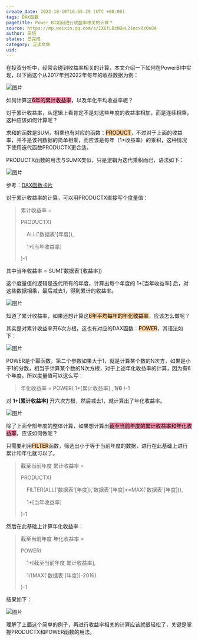 ```yaml
---
create_date: 2022-10-10T16:55:29 (UTC +08:00)
tags: DAX函数 
pagetitle: Power BI如何进行收益率相关的计算？
source: https://mp.weixin.qq.com/s/IXGtLDzNBwL21ncx0zOn8A
author: 采悟
status: 已完成 
category: 泛读文章  
uid: 
---
```


在投资分析中，经常会碰到收益率相关的计算，本文介绍一下如何在PowerBI中实现，以下面这个从2017年到2022年每年的收益数据为例：

![图片](https://mmbiz.qpic.cn/mmbiz_png/aHEbZtANQJNnicYHklQVPkNUbztkWTlHvzQvOoeSliavpUMdzXExb4Faz5sbFbLkjtornjm2sh6pMjK9EDLnzT2A/640?wx_fmt=png&wxfrom=5&wx_lazy=1&wx_co=1)

如何计算这<mark style="background: #FF5582A6;">6年的累计收益率</mark>，以及年化平均收益率呢？

对于累计收益率，从逻辑上看肯定不是对这些年度的收益率相加，而是连续相乘，这种应该如何计算呢？

求和的函数是SUM，相乘也有对应的函数：<mark style="background: #FFB86CA6;">PRODUCT</mark>，不过对于上面的收益率，并不是该列数据的简单相乘，而应该是每年（1+收益率）的乘积，这种情况下使用迭代函数PRODUCTX更合适。

PRODUCTX函数的用法与SUMX类似，只是逻辑为迭代乘积而已，语法如下：

![图片](https://mmbiz.qpic.cn/mmbiz_png/aHEbZtANQJNnicYHklQVPkNUbztkWTlHvLSddszvR5fAOaqJAKMpT4fiaYgicDHevETrtxaoibyZIJ2SJ5XLaSl4rQ/640?wx_fmt=png&wxfrom=5&wx_lazy=1&wx_co=1)

参考：[DAX函数卡片](http://mp.weixin.qq.com/s?__biz=MzA4MzQwMjY4MA==&mid=2484078871&idx=1&sn=d1cb3e4e2b45dfb58e9b93186c656c11&chksm=8e13a3c0b9642ad6d13a7d9e1be88d69eeba9d9b43b365d8a06398081189eae0874897ee9bab&scene=21#wechat_redirect)

对于累计收益率的计算，可以用PRODUCTX直接写个度量值：

> 累计收益率 =
> 
> PRODUCTX(
> 
>     ALL('数据表'\[年度\]),
> 
>     1+\[当年收益率\]
> 
> )-1

其中当年收益率 = SUM('数据表'\[收益率\])

这个度量值的逻辑是迭代所有的年度，计算出每个年度的 1+\[当年收益率\] 后，对这些数据相乘，最后减去1，得到累计的收益率。

![图片](https://mmbiz.qpic.cn/mmbiz_png/aHEbZtANQJNnicYHklQVPkNUbztkWTlHvEmoPCCVDqdOcEM2t564gfAxGGY8nzvhfxPaqGP4tfLAbFh7OHicLtPg/640?wx_fmt=png&wxfrom=5&wx_lazy=1&wx_co=1)

知道了累计收益率，如果还想计算这<mark style="background: #FFB86CA6;">6年平均每年的年化收益率</mark>，应该怎么做呢？

其实是对累计收益率开6次方根，这也有对应的DAX函数：<mark style="background: #FFB86CA6;">POWER</mark>，其语法如下：  

![图片](https://mmbiz.qpic.cn/mmbiz_png/aHEbZtANQJNnicYHklQVPkNUbztkWTlHvluiciccS8lVVoZia2LFXDj1kulCGhuMmCfZwZO1gnavQNRDicqVkPyjsYA/640?wx_fmt=png&wxfrom=5&wx_lazy=1&wx_co=1)

POWER是个幂函数，第二个参数如果大于1，就是计算某个数的N次方，如果是小于1的分数，相当于计算某个数的N次方根，对于上述年化收益率的计算，因为有6个年度，所以度量值可以这么写：  

> 年化收益率 = POWER( 1+\[累计收益率\] , **1/6** )-1

对 **1+\[累计收益率\]** 开六次方根，然后减去1，就计算出了年化收益率。

![图片](https://mmbiz.qpic.cn/mmbiz_png/aHEbZtANQJNnicYHklQVPkNUbztkWTlHvA3zvEMoXEr4JwGpdKzYQ3gIgTkIr8XxDUJVgw2xziaoHPynI5vfO1jQ/640?wx_fmt=png&wxfrom=5&wx_lazy=1&wx_co=1)

除了上面全部年度的整体计算，如果想计算出<mark style="background: #FF5582A6;">截至当前年度的累计收益率和年化收益率</mark>，应该如何做呢？

只需要利用<mark style="background: #FFB86CA6;">FILTER</mark>函数，筛选出小于等于当前年度的数据，进行在此基础上进行累计和年化就可以了。

> 截至当前年度 累计收益率 =
> 
> PRODUCTX(
> 
>     FILTER(ALL('数据表'\[年度\]),'数据表'\[年度\]<=MAX('数据表'\[年度\])),
> 
>     1+\[当年收益率\]
> 
> )-1

然后在此基础上计算年化收益率：  

> 截至当前年度 年化收益率 \=
> 
> POWER(
> 
>     1+\[截至当前年度 累计收益率\],
> 
>     1/(MAX('数据表'\[年度\])-2016)
> 
> )-1

结果如下：  

![图片](https://mmbiz.qpic.cn/mmbiz_png/aHEbZtANQJNnicYHklQVPkNUbztkWTlHvChr83Miby82wVHMPiaQ6oPHa1PoAkU8NN9sqR1eoMmuZIZRKoVkPkSOw/640?wx_fmt=png&wxfrom=5&wx_lazy=1&wx_co=1)

理解了上面这个简单的例子，再进行收益率相关的计算应该就很轻松了，关键是掌握PRODUCTX和POWER函数的用法。
